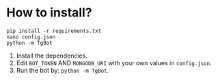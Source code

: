# How to install?
```shell
pip install -r requirements.txt
nano config.json
python -m TgBot
```
1. Install the dependencies.
2. Edit `BOT_TOKEN` AND `MONGODB_URI` with your own values in `config.json`.
3. Run the bot by: `python -m TgBot`.
